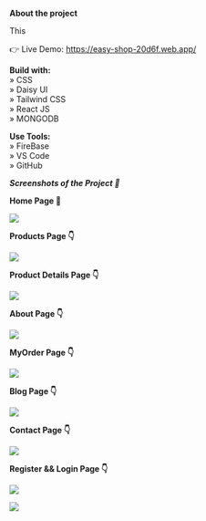 **About the project** <br />

This

👉 Live Demo: https://easy-shop-20d6f.web.app/

**Build with:** <br />
» CSS <br />
» Daisy UI <br />
» Tailwind CSS <br />
» React JS <br />
» MONGODB <br />

**Use Tools:** <br />
» FireBase <br />
» VS Code <br />
» GitHub <br />

**_Screenshots of the Project 📸_**

**Home Page 🏡** <br />

![](https://i.ibb.co/wcxpf0c/Home-Easy-Shop.png)

**Products Page 👇** <br />

![](https://i.ibb.co/z6wTFV6/Products-Easy-Shop.png)

**Product Details Page 👇** <br />

![](https://i.ibb.co/TbZGr0S/Details-Product-Easy-Shop.png)

**About Page 👇** <br />

![](https://i.ibb.co/SckWK10/About-Easy-Shop.png)

**MyOrder Page 👇** <br />

![](https://i.ibb.co/BT4Xbx3/My-Order-Easy-Shop.png)

**Blog Page 👇** <br />

![](https://i.ibb.co/C29HQ7N/Blogs-Easy-Shop.png)

**Contact Page 👇** <br />

![](https://i.ibb.co/j80Tg1b/Contact-Easy-Shop.png)

**Register && Login Page 👇** <br />

![](https://i.ibb.co/KWrLbkb/Register-Easy-Shop.png)

![](https://i.ibb.co/Tg0kxcW/Login-Easy-Shop.png)

